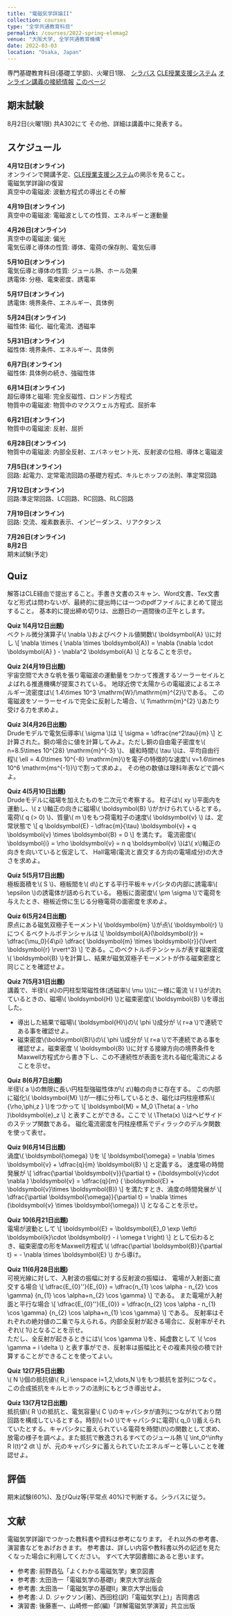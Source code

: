 ```yaml
---
title: "電磁気学詳論II"
collection: courses
type: "全学共通教育科目"
permalink: /courses/2022-spring-elemag2
venue: "大阪大学, 全学共通教育機構"
date: 2022-03-03
location: "Osaka, Japan"
---
```


専門基礎教育科目(基礎工学部)、火曜日1限、
[シラバス](https://koan.osaka-u.ac.jp/campusweb/campussquare.do?_flowId=SYW4201600-flow&nendo=2022&j_s_cd=13&j_cd=138129&langkbn=j)
[CLE授業支援システム](https://www.cle.osaka-u.ac.jp/webapps/blackboard/content/listContentEditable.jsp?content_id=_1248597_1&course_id=_154790_1)
[オンライン講義の接続情報](https://www.cle.osaka-u.ac.jp/webapps/blackboard/content/listContentEditable.jsp?content_id=_1248597_1&course_id=_154790_1&mode=reset)
[このページ](https://stsykw.github.io/courses/2022-spring-elemag2)

期末試験
-------
8月2日(火曜1限) 共A302にて
その他、詳細は講義中に発表する。

スケジュール
----------
**4月12日(オンライン)**  
オンラインで開講予定、[CLE授業支援システム](https://www.cle.osaka-u.ac.jp/webapps/blackboard/content/listContentEditable.jsp?content_id=_1248597_1&course_id=_154790_1)の掲示を見ること。  
電磁気学詳論Iの復習  
真空中の電磁波: 波動方程式の導出とその解  

**4月19日(オンライン)**  
真空中の電磁波: 電磁波としての性質、エネルギーと運動量  

**4月26日(オンライン)**  
真空中の電磁波: 偏光  
電気伝導と導体の性質: 導体、電荷の保存則、電気伝導   

**5月10日(オンライン)**  
電気伝導と導体の性質: ジュール熱、ホール効果  
誘電体: 分極、電束密度、誘電率  

**5月17日(オンライン)**  
誘電体: 境界条件、エネルギー、具体例  

**5月24日(オンライン)**  
磁性体: 磁化、磁化電流、透磁率  

**5月31日(オンライン)**  
磁性体: 境界条件、エネルギー、具体例  

**6月7日(オンライン)**  
磁性体: 具体例の続き、強磁性体  

**6月14日(オンライン)**  
超伝導体と磁場: 完全反磁性、ロンドン方程式  
物質中の電磁波: 物質中のマクスウェル方程式、屈折率  

**6月21日(オンライン)**  
物質中の電磁波: 反射、屈折  

**6月28日(オンライン)**  
物質中の電磁波: 内部全反射、エバネッセント光、反射波の位相、導体と電磁波  

**7月5日(オンライン)**  
回路: 起電力、定常電流回路の基礎方程式、キルヒホッフの法則、準定常回路  

**7月12日(オンライン)**  
回路:準定常回路、LC回路、RC回路、RLC回路  

**7月19日(オンライン)**  
回路: 交流、複素数表示、インピーダンス、リアクタンス  

**7月26日(オンライン)**  
**8月2日**  
期末試験(予定)  




Quiz
----

解答はCLE経由で提出すること。手書き文書のスキャン、Word文書、Tex文書など形式は問わないが、最終的に提出時には一つのpdfファイルにまとめて提出すること。
基本的に提出締め切りは、出題日の一週間後の正午とします。

**Quiz 1(4月12日出題)**  
ベクトル微分演算子\\( \nabla \\)およびベクトル値関数\\( \boldsymbol{A} \\)に対し
\\[
  \nabla \times ( \nabla \times \boldsymbol{A}) = \nabla (\nabla \cdot \boldsymbol{A} ) - \nabla^2 \boldsymbol{A}
\\]
となることを示せ。

**Quiz 2(4月19日出題)**  
宇宙空間で大きな帆を張り電磁波の運動量をつかって推進するソーラーセイルとよばれる推進機構が提案されている。
地球近傍で太陽からの電磁波によるエネルギー流密度は\\( 1.4\times 10^3  \mathrm{W}/\mathrm{m}^{2}\\)である。
この電磁波をソーラーセイルで完全に反射した場合、\\( 1\mathrm{m}^{2} \\)あたり受ける力を求めよ。

**Quiz 3(4月26日出題)**  
Drudeモデルで電気伝導率\\( \sigma \\)は
\\[
  \sigma = \dfrac{ne^2\tau}{m}
\\]
と計算された。銅の場合に値を計算してみよ。ただし銅の自由電子密度を\\( n=8.5\times 10^{28} \mathrm{m}^{-3} \\)、
緩和時間\\( \tau \\)は、平均自由行程\\( \ell = 4.0\times 10^{-8} \mathrm{m}\\)を電子の特徴的な速度\\( v=1.6\times 10^6 \mathrm{ms^{-1}}\\)で割って求めよ。
その他の数値は理科年表などで調べよ。

**Quiz 4(5月10日出題)**  
Drudeモデルに磁場を加えたものを二次元で考察する。
粒子は\\( xy \\)平面内を運動し、\\( z \\)軸正の向きに磁場\\( \boldsymbol{B} \\)がかけられているとする。
電荷\\( q (> 0) \\)、質量\\( m \\)をもつ荷電粒子の速度\\( \boldsymbol{v} \\)
は、定常状態で
\\[
  q \boldsymbol{E} - \dfrac{m}{\tau} \boldsymbol{v} + q \boldsymbol{v} \times \boldsymbol{B} = 0
\\]
を満たす。
電流密度\\( \boldsymbol{i} = \rho \boldsymbol{v} = n q \boldsymbol{v} \\)は\\( x\\)軸正の向きを向いていると仮定して、
Hall電場(電流と直交する方向の電場成分)の大きさを求めよ。

**Quiz 5(5月17日出題)**  
極板面積を\\( S \\)、極板間を\\( d\\)とする平行平板キャパシタの内部に誘電率\\( \epsilon \\)の誘電体が詰められている。
極板に面密度\\( \pm \sigma \\)で電荷を与えたとき、極板近傍に生じる分極電荷の面密度を求めよ。

**Quiz 6(5月24日出題)**  
原点にある磁気双極子モーメント\\( \boldsymbol{m} \\)が点\\( \boldsymbol{r} \\)につくるベクトルポテンシャルは
\\[
  \boldsymbol{A}(\boldsymbol{r}) = \dfrac{\mu_0}{4\pi} \dfrac{ \boldsymbol{m} \times \boldsymbol{r}}{\lvert \boldsymbol{r} \rvert^3}
\\]
である。このベクトルポテンシャルが表す磁束密度\\( \boldsymbol{B} \\)を計算し、結果が磁気双極子モーメントが作る磁束密度と同じことを確認せよ。


**Quiz 7(5月31日出題)**  
講義で、半径\\( a\\)の円柱型常磁性体(透磁率\\( \mu \\))に一様に電流 \\( I \\)が流れているときの、磁場\\( \boldsymbol{H} \\)と磁束密度\\( \boldsymbol{B} \\)を導出した。
* 導出した結果で磁場\\( \boldsymbol{H}\\)の\\( \phi \\)成分が \\( r=a \\)で連続である事を確認せよ。
* 磁束密度\\(\boldsymbol{B}\\)の\\( \phi \\)成分が \\( r=a \\)で不連続である事を確認せよ。磁束密度 \\( \boldsymbol{B} \\)に対する接線方向の境界条件をMaxwell方程式から書き下し、この不連続性が表面を流れる磁化電流によることを示せ。


**Quiz 8(6月7日出題)**  
半径\\( a \\)の無限に長い円柱型強磁性体が\\( z\\)軸の向きに存在する。
この内部に磁化\\( \boldsymbol{M} \\)が一様に分布しているとき、磁化は円柱座標系\\( \{\rho,\phi,z \} \\)をつかって
\\[
  \boldsymbol{M} = M_0 \Theta( a - \rho )\boldsymbol{e}_z
\\]
と表すことができる。ここで \\( \Theta(x) \\)はヘビサイドのステップ関数である。
磁化電流密度を円柱座標系でディラックのデルタ関数を使って表せ。


**Quiz 9(6月14日出題)**  
渦度\\( \boldsymbol{\omega} \\)を
\\[
  \boldsymbol{\omega} = \nabla \times \boldsymbol{v} + \dfrac{q}{m} \boldsymbol{B}
\\]
と定義する。
速度場の時間発展が
\\[
  \dfrac{\partial \boldsymbol{v}}{\partial t} + (\boldsymbol{v}\cdot \nabla ) \boldsymbol{v} = 
  \dfrac{q}{m} ( \boldsymbol{E} + \boldsymbol{v}\times \boldsymbol{B})
\\]
を満たすとき、渦度の時間発展が
\\[
  \dfrac{\partial \boldsymbol{\omega}}{\partial t} = \nabla \times (\boldsymbol{v} \times \boldsymbol{\omega})
\\]
となることを示せ。

**Quiz 10(6月21日出題)**  
電場が波動として
\\[
  \boldsymbol{E} = \boldsymbol{E}_0 \exp \left(i \boldsymbol{k}\cdot \boldsymbol{r} - i \omega t \right)
\\]
として伝わるとき、磁束密度の形をMaxwell方程式 \\( \dfrac{\partial \boldsymbol{B}}{\partial t} = - \nabla \times \boldsymbol{E} \\) から導け。

**Quiz 11(6月28日出題)**  
可視光線に対して、入射波の振幅に対する反射波の振幅は、
電場が入射面に直交する場合
\\[
  \dfrac{E_{0}''}{E_{0}}  = 
\dfrac{n_{1} \cos \alpha - n_{2}  \cos \gamma}
{n_{1} \cos \alpha+n_{2}  \cos \gamma}
\\]
である。
また電場が入射面と平行な場合
\\[
\dfrac{E_{0}''}{E_{0}}  =
\dfrac{n_{2}  \cos \alpha - n_{1} \cos \gamma}
{n_{2} \cos \alpha+n_{1} \cos \gamma}
\\]
である。
反射率はそれぞれの絶対値の二乗で与えられる。内部全反射が起きる場合に、反射率がそれぞれ\\( 1\\)となることを示せ。  
ただし、全反射が起きるときには\\( \cos \gamma \\)を、純虚数として
\\(
\cos \gamma = i \delta 
\\)
と表す事ができ、反射率は振幅比とその複素共役の積で計算することができることを使ってよい。

**Quiz 12(7月5日出題)**  
\\( N \\)個の抵抗値\\( R_i \enspace i=1,2,\dots,N \\)をもつ抵抗を並列につなぐ。
この合成抵抗をキルヒホッフの法則にもとづき導出せよ。

**Quiz 13(7月12日出題)**  
抵抗値\\( R \\)の抵抗と、電気容量\\( C \\)のキャパシタが直列につながれており閉回路を構成しているとする。時刻\\( t=0 \\)でキャパシタに電荷\\( q_0 \\)蓄えられていたとする。キャパシタに蓄えられている電荷を時間\\(t\\)の関数として求め、放電の様子を調べよ。また抵抗で散逸されるすべてのジュール熱
\\[
  \int_0^\infty R I(t)^2 dt 
\\]
が、元のキャパシタに蓄えられていたエネルギーと等しいことを確認せよ。

評価
-----
期末試験(60%)、及びQuiz等(平常点 40%)で判断する。シラバスに従う。


文献
-----
電磁気学詳論Iでつかった教科書や資料は参考になります。
それ以外の参考書、演習書などをあげおきます。
参考書は、詳しい内容や教科書以外の記述を見たくなった場合に利用してください。
すべて大学図書館にあると思います。
* 参考書: 前野昌弘「よくわかる電磁気学」東京図書
* 参考書: 太田浩一「電磁気学の基礎I」東京大学出版会
* 参考書: 太田浩一「電磁気学の基礎II」東京大学出版会
* 参考書: J. D. ジャクソン(著)、西田稔(訳)「電磁気学(上)」吉岡書店
* 演習書: 後藤憲一、山崎修一郎(編)「詳解電磁気学演習」共立出版
